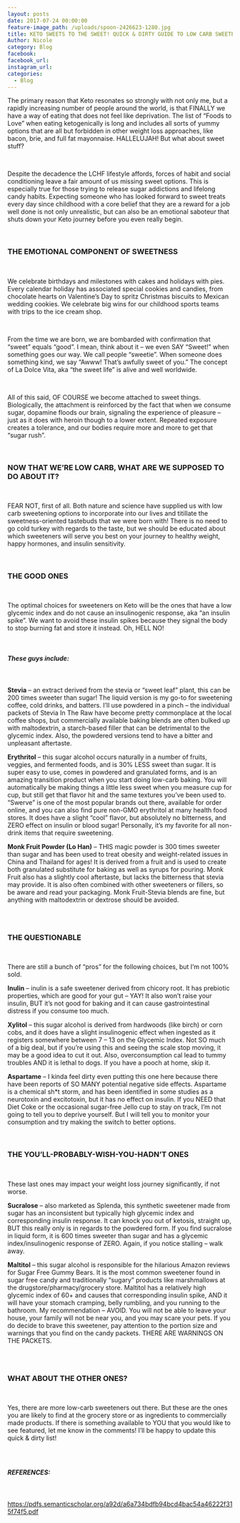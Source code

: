 ```yaml
---
layout: posts
date: 2017-07-24 00:00:00
feature-image_path: /uploads/spoon-2426623-1280.jpg
title: KETO SWEETS TO THE SWEET! QUICK & DIRTY GUIDE TO LOW CARB SWEETENERS
Author: Nicole
category: Blog
facebook:
facebook_url:
instagram_url:
categories:
  - Blog
---
```


The primary reason that Keto resonates so strongly with not only me, but a rapidly increasing number of people around the world, is that FINALLY we have a way of eating that does not feel like deprivation. The list of “Foods to Love” when eating ketogenically is long and includes all sorts of yummy options that are all but forbidden in other weight loss approaches, like bacon, brie, and full fat mayonnaise. HALLELUJAH! But what about sweet stuff?

 

Despite the decadence the LCHF lifestyle affords, forces of habit and social conditioning leave a fair amount of us missing sweet options. This is especially true for those trying to release sugar addictions and lifelong candy habits. Expecting someone who has looked forward to sweet treats every day since childhood with a core belief that they are a reward for a job well done is not only unrealistic, but can also be an emotional saboteur that shuts down your Keto journey before you even really begin.

 

### THE EMOTIONAL COMPONENT OF SWEETNESS

 

We celebrate birthdays and milestones with cakes and holidays with pies. Every calendar holiday has associated special cookies and candies, from chocolate hearts on Valentine’s Day to spritz Christmas biscuits to Mexican wedding cookies. We celebrate big wins for our childhood sports teams with trips to the ice cream shop.

 

From the time we are born, we are bombarded with confirmation that “sweet” equals “good”. I mean, think about it – we even SAY “Sweet!” when something goes our way. We call people “sweetie”. When someone does something kind, we say “Awww! That’s awfully sweet of you.” The concept of La Dolce Vita, aka “the sweet life” is alive and well worldwide.

 

All of this said, OF COURSE we become attached to sweet things. Biologically, the attachment is reinforced by the fact that when we consume sugar, dopamine floods our brain, signaling the experience of pleasure – just as it does with heroin though to a lower extent. Repeated exposure creates a tolerance, and our bodies require more and more to get that “sugar rush”.

 

### NOW THAT WE’RE LOW CARB, WHAT ARE WE SUPPOSED TO DO ABOUT IT?

 

FEAR NOT, first of all. Both nature and science have supplied us with low carb sweetening options to incorporate into our lives and titillate the sweetness-oriented tastebuds that we were born with! There is no need to go cold turkey with regards to the taste, but we should be educated about which sweeteners will serve you best on your journey to healthy weight, happy hormones, and insulin sensitivity.

 

### THE GOOD ONES

 

The optimal choices for sweeteners on Keto will be the ones that have a low glycemic index and do not cause an insulinogenic response, aka “an insulin spike”. We want to avoid these insulin spikes because they signal the body to stop burning fat and store it instead. Oh, HELL NO!

 

##### These guys include:

 

**Stevia** – an extract derived from the stevia or “sweet leaf” plant, this can be 200 times sweeter than sugar! The liquid version is my go-to for sweetening coffee, cold drinks, and batters. I’ll use powdered in a pinch – the individual packets of Stevia In The Raw have become pretty commonplace at the local coffee shops, but commercially available baking blends are often bulked up with maltodextrin, a starch-based filler that can be detrimental to the glycemic index. Also, the powdered versions tend to have a bitter and unpleasant aftertaste.

**Erythritol** – this sugar alcohol occurs naturally in a number of fruits, veggies, and fermented foods, and is 30% LESS sweet than sugar. It is super easy to use, comes in powdered and granulated forms, and is an amazing transition product when you start doing low-carb baking. You will automatically be making things a little less sweet when you measure cup for cup, but still get that flavor hit and the same textures you’ve been used to. “Swerve” is one of the most popular brands out there, available for order online, and you can also find pure non-GMO erythritol at many health food stores. It does have a slight “cool” flavor, but absolutely no bitterness, and ZERO effect on insulin or blood sugar! Personally, it’s my favorite for all non-drink items that require sweetening.

**Monk Fruit Powder (Lo Han)** – THIS magic powder is 300 times sweeter than sugar and has been used to treat obesity and weight-related issues in China and Thailand for ages! It is derived from a fruit and is used to create both granulated substitute for baking as well as syrups for pouring. Monk Fruit also has a slightly cool aftertaste, but lacks the bitterness that stevia may provide. It is also often combined with other sweeteners or fillers, so be aware and read your packaging. Monk Fruit-Stevia blends are fine, but anything with maltodextrin or dextrose should be avoided.

###  

### THE QUESTIONABLE

 

There are still a bunch of “pros” for the following choices, but I’m not 100% sold.

**Inulin** – inulin is a safe sweetener derived from chicory root. It has prebiotic properties, which are good for your gut – YAY! It also won’t raise your insulin, BUT it’s not good for baking and it can cause gastrointestinal distress if you consume too much.

**Xylitol** – this sugar alcohol is derived from hardwoods (like birch) or corn cobs, and it does have a slight insulinogenic effect when ingested as it registers somewhere between 7 – 13 on the Glycemic Index. Not SO much of a big deal, but if you’re using this and seeing the scale stop moving, it may be a good idea to cut it out. Also, overconsumption cal lead to tummy troubles AND it is lethal to dogs. If you have a pooch at home, skip it.

**Aspartame** – I kinda feel dirty even putting this one here because there have been reports of SO MANY potential negative side effects. Aspartame is a chemical sh\*t storm, and has been identified in some studies as a neurotoxin and excitotoxin, but it has no effect on insulin. If you NEED that Diet Coke or the occasional sugar-free Jello cup to stay on track, I’m not going to tell you to deprive yourself. But I will tell you to monitor your consumption and try making the switch to better options.

 

### THE YOU’LL-PROBABLY-WISH-YOU-HADN’T ONES

 

These last ones may impact your weight loss journey significantly, if not worse.

**Sucralose** – also marketed as Splenda, this synthetic sweetener made from sugar has an inconsistent but typically high glycemic index and corresponding insulin response. It can knock you out of ketosis, straight up, BUT this really only is in regards to the powdered form. If you find sucralose in liquid form, it is 600 times sweeter than sugar and has a glycemic index/insulinogenic response of ZERO. Again, if you notice stalling – walk away.

**Maltitol** – this sugar alcohol is responsible for the hilarious Amazon reviews for Sugar Free Gummy Bears. It is the most common sweetener found in sugar free candy and traditionally “sugary” products like marshmallows at the drugstore/pharmacy/grocery store. Maltitol has a relatively high glycemic index of 60+ and causes that corresponding insulin spike, AND it will have your stomach cramping, belly rumbling, and you running to the bathroom. My recommendation – AVOID. You will not be able to leave your house, your family will not be near you, and you may scare your pets. If you do decide to brave this sweetener, pay attention to the portion size and warnings that you find on the candy packets. THERE ARE WARNINGS ON THE PACKETS.

###  

### WHAT ABOUT THE OTHER ONES?

 

Yes, there are more low-carb sweeteners out there. But these are the ones you are likely to find at the grocery store or as ingredients to commercially made products. If there is something available to YOU that you would like to see featured, let me know in the comments! I’ll be happy to update this quick & dirty list!

#####  

##### REFERENCES:

 

https://pdfs.semanticscholar.org/a92d/a6a734bdfb94bcd4bac54a46222f315f74f5.pdf